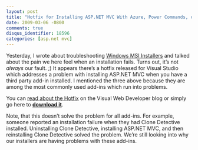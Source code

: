```yaml
---
layout: post
title: "Hotfix for Installing ASP.NET MVC With Azure, Power Commands, or Resharper"
date: 2009-03-06 -0800
comments: true
disqus_identifier: 18596
categories: [asp.net mvc]
---
```

Yesterday, I wrote about troubleshooting [Windows MSI
Installers](http://haacked.com/archive/2009/03/05/troubleshooting-installers.aspx "Installer Troubleshooting")
and talked about the pain we here feel when an installation fails. Turns
out, it’s not *always* our fault. ;) It appears there’s a hotfix
released for Visual Studio which addresses a problem with installing
ASP.NET MVC when you have a third party add-in installed. I mentioned
the three above because they are among the most commonly used add-ins
which run into problems.

You can [read about the
Hotfix](http://blogs.msdn.com/webdevtools/archive/2009/03/03/hotfix-available-for-asp-net-mvc-crashes-with-azure-power-commands-resharper.aspx "Hotfix")
on the Visual Web Developer blog or simply go here to [**download
it**](https://connect.microsoft.com/VisualStudio/Downloads/DownloadDetails.aspx?DownloadID=16827&wa=wsignin1.0 "Hotfix Download Page").

Note, that this doesn’t solve the problem for all add-ins. For example,
someone reported an installation failure when they had Clone Detective
installed. Uninstalling Clone Detective, installing ASP.NET MVC, and
then reinstalling Clone Detective solved the problem. We’re still
looking into why our installers are having problems with these add-ins.

